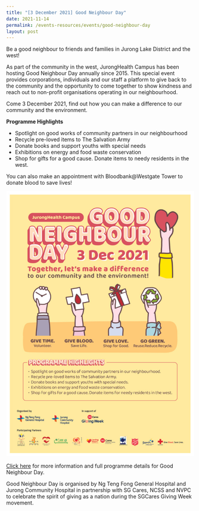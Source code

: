 ```yaml
---
title: "[3 December 2021] Good Neighbour Day"
date: 2021-11-14
permalink: /events-resources/events/good-neighbour-day
layout: post
---
```

Be a good neighbour to friends and families in Jurong Lake District and the west!

As part of the community in the west, JurongHealth Campus has been hosting Good Neighbour Day annually since 2015. This special event provides corporations, individuals and our staff a platform to give back to the community and the opportunity to come together to show kindness and reach out to non-profit organisations operating in our neighbourhood.

Come 3 December 2021, find out how you can make a difference to our community and the environment. 

**Programme Highlights**
* Spotlight on good works of community partners in our neighbourhood
* Recycle pre-loved items to The Salvation Army
* Donate books and support youths with special needs
* Exhibitions on energy and food waste conservation
* Shop for gifts for a good cause. Donate items to needy residents in the west. 

You can also make an appointment with Bloodbank@Westgate Tower to donate blood to save lives!

![Alt text for image on Isomer site](/images/GND_Website_KeyVisual.jpg)

[Click here](https://www.ntfgh.com.sg/Giving-Back/GND/Pages/default.aspx) for more information and full programme details for Good Neighbour Day. 

Good Neighbour Day is organised by Ng Teng Fong General Hospital and Jurong Community Hospital in partnership with SG Cares, NCSS and NVPC to celebrate the spirit of giving as a nation during the SGCares Giving Week movement.